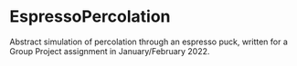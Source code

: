 # EspressoPercolation
Abstract simulation of percolation through an espresso puck, written for a Group Project assignment in January/February 2022.
